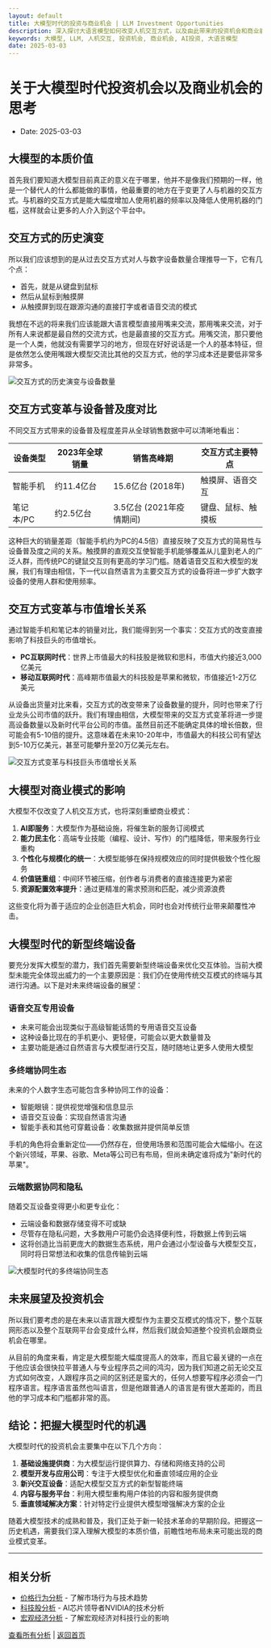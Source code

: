 ```yaml
---
layout: default
title: 大模型时代的投资与商业机会 | LLM Investment Opportunities
description: 深入探讨大语言模型如何改变人机交互方式，以及由此带来的投资机会和商业前景。分析大模型的真正价值和未来发展方向。
keywords: 大模型, LLM, 人机交互, 投资机会, 商业机会, AI投资, 大语言模型
date: 2025-03-03
---
```


# 关于大模型时代投资机会以及商业机会的思考

- Date: 2025-03-03

## 大模型的本质价值

首先我们要知道大模型目前真正的意义在于哪里，他并不是像我们预期的一样，他是一个替代人的什么都能做的事情，他最重要的地方在于变更了人与机器的交互方式。与机器的交互方式是能大幅度增加人使用机器的频率以及降低人使用机器的门槛，这样就会让更多的人介入到这个平台中。

## 交互方式的历史演变

所以我们应该想到的是从过去交互方式对人与数字设备数量合理推导一下，它有几个点：

- 首先，就是从键盘到鼠标
- 然后从鼠标到触摸屏
- 从触摸屏到现在跟源沟通的直接打字或者语音交流的模式

我想在不远的将来我们应该能跟大语言模型直接用嘴来交流，那用嘴来交流，对于所有人来说都是最自然的交流方式，也是最直接的交互方式。用嘴交流，那只要他是一个人类，他就没有需要学习的地方，但现在好好说话是一个人的基本特征，但是依然怎么使用嘴跟大模型交流比其他的交互方式，他的学习成本还是要低非常多非常多。

![交互方式的历史演变与设备数量](/assets/images/interaction-timeline.svg)

## 交互方式变革与设备普及度对比

不同交互方式带来的设备普及程度差异从全球销售数据中可以清晰地看出：

| 设备类型 | 2023年全球销量 | 销售高峰期 | 交互方式主要特点 |
|---------|--------------|-----------|----------------|
| 智能手机 | 约11.4亿台   | 15.6亿台 (2018年) | 触摸屏、语音交互 |
| 笔记本/PC | 约2.5亿台    | 3.5亿台 (2021年疫情期间) | 键盘、鼠标、触摸板 |

这种巨大的销量差距（智能手机约为PC的4.5倍）直接反映了交互方式的简易性与设备普及度之间的关系。触摸屏的直观交互使智能手机能够覆盖从儿童到老人的广泛人群，而传统PC的键鼠交互则有更高的学习门槛。随着语音交互和大模型的发展，我们有理由相信，下一代以自然语言为主要交互方式的设备将进一步扩大数字设备的使用人群和使用频率。

## 交互方式变革与市值增长关系

通过智能手机和笔记本的销量对比，我们能得到另一个事实：交互方式的改变直接影响了科技巨头的市值增长。

- **PC互联网时代**：世界上市值最大的科技股是微软和思科，市值大约接近3,000亿美元
- **移动互联网时代**：高峰期市值最大的科技股是苹果和微软，市值接近1-2万亿美元

从设备出货量对比来看，交互方式的改变带来了设备数量的提升，同时也带来了行业龙头公司市值的跃升。我们有理由相信，大模型带来的交互方式变革将进一步提高设备数量以及新时代平台公司的市值。虽然目前还不能确定具体的增长倍数，但可能会有5-10倍的提升。这意味着在未来10-20年中，市值最大的科技公司有望达到5-10万亿美元，甚至可能攀升至20万亿美元左右。

![交互方式变革与科技巨头市值增长关系](/assets/images/market-value-chart.svg)

## 大模型对商业模式的影响

大模型不仅改变了人机交互方式，也将深刻重塑商业模式：

1. **AI即服务**：大模型作为基础设施，将催生新的服务订阅模式
2. **能力民主化**：高端专业技能（编程、设计、写作）的门槛降低，带来服务行业重构
3. **个性化与规模化的统一**：大模型能够在保持规模效应的同时提供极致个性化服务
4. **价值链重组**：中间环节被压缩，创作者与消费者的直接连接更为紧密
5. **资源配置效率提升**：通过更精准的需求预测和匹配，减少资源浪费

这些变化将为善于适应的企业创造巨大机会，同时也会对传统行业带来颠覆性冲击。

## 大模型时代的新型终端设备

要充分发挥大模型的潜力，我们首先需要新型终端设备来优化交互体验。当前大模型未能完全体现出威力的一个主要原因是：我们仍在使用传统交互模式的终端与其进行沟通。以下是对未来终端设备的展望：

### 语音交互专用设备

- 未来可能会出现类似于高级智能话筒的专用语音交互设备
- 这种设备比现在的手机更小、更轻便，可能会以更大数量普及
- 主要功能是通过自然语言与大模型进行交互，随时随地让更多人使用大模型

### 多终端协同生态

未来的个人数字生态可能包含多种协同工作的设备：
- 智能眼镜：提供视觉增强和信息显示
- 语音交互设备：实现自然语言沟通
- 智能手表和其他可穿戴设备：收集数据并提供简单反馈

手机的角色将会重新定位——仍然存在，但使用场景和范围可能会大幅缩小。在这个新兴领域，苹果、谷歌、Meta等公司已有布局，但尚未确定谁将成为"新时代的苹果"。

### 云端数据协同和隐私

随着交互设备变得更小和更专业化：
- 云端设备和数据存储变得不可或缺
- 尽管存在隐私问题，大多数用户可能仍会选择便利性，将数据上传到云端
- 这将创造比当前更庞大的数据生态系统，用户会通过小型设备与大模型交互，同时将日常想法和收集的信息传输到云端

![大模型时代的多终端协同生态](/assets/images/ecosystem-diagram.svg)

## 未来展望及投资机会

所以我们要考虑的是在未来以语言跟大模型作为主要交互模式的情况下，整个互联网形态以及整个互联网平台会变成什么样，然后我们就会知道整个投资机会跟商业机会在哪里。

从目前的角度来看，肯定是大模型能大幅度提高人的效率，而且它最关键的一点在于他应该会很快拉平普通人与专业程序员之间的鸿沟，因为我们知道之前无论交互方式如何改变，人跟程序员之间的区别还是蛮大的，任何人想要写程序必须会一门程序语言。程序语言虽然也叫语言，但是他跟普通人的语言是有很大差距的，而且他的学习成本和门槛都非常的高。

## 结论：把握大模型时代的机遇

大模型时代的投资机会主要集中在以下几个方向：

1. **基础设施提供商**：为大模型运行提供算力、存储和网络支持的公司
2. **模型开发与应用公司**：专注于大模型优化和垂直领域应用的企业
3. **新兴交互设备**：适配大模型交互方式的新型智能终端
4. **内容与服务平台**：利用大模型重构用户体验的内容和服务提供商
5. **垂直领域解决方案**：针对特定行业提供大模型增强解决方案的企业

随着大模型技术的成熟和普及，我们正处于新一轮技术革命的早期阶段。把握这一历史机遇，需要我们深入理解大模型的本质价值，前瞻性地布局未来可能出现的商业模式变革。

---

## 相关分析

- [价格行为分析](./PriceAction.html) - 了解市场行为与技术趋势
- [科技股分析](./NVDA.html) - AI芯片领导者NVIDIA的技术分析
- [宏观经济分析](./MacroEco.html) - 了解宏观经济对科技行业的影响

[查看所有分析](./stock-analysis.html) | [返回首页](./index.html)

